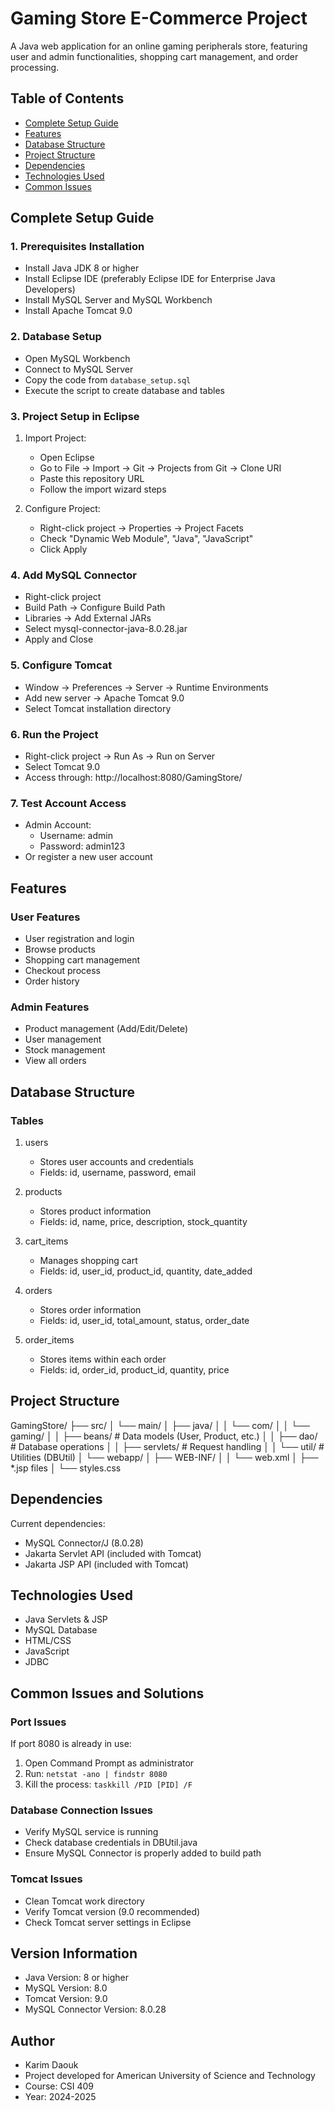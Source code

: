 # Gaming Store E-Commerce Project

A Java web application for an online gaming peripherals store, featuring user and admin functionalities, shopping cart management, and order processing.

## Table of Contents
- [Complete Setup Guide](#complete-setup-guide)
- [Features](#features)
- [Database Structure](#database-structure)
- [Project Structure](#project-structure)
- [Dependencies](#dependencies)
- [Technologies Used](#technologies-used)
- [Common Issues](#common-issues-and-solutions)

## Complete Setup Guide

### 1. Prerequisites Installation
- Install Java JDK 8 or higher
- Install Eclipse IDE (preferably Eclipse IDE for Enterprise Java Developers)
- Install MySQL Server and MySQL Workbench
- Install Apache Tomcat 9.0

### 2. Database Setup
- Open MySQL Workbench
- Connect to MySQL Server
- Copy the code from `database_setup.sql`
- Execute the script to create database and tables

### 3. Project Setup in Eclipse
1. Import Project:
   - Open Eclipse
   - Go to File → Import → Git → Projects from Git → Clone URI
   - Paste this repository URL
   - Follow the import wizard steps

2. Configure Project:
   - Right-click project → Properties → Project Facets 
   - Check "Dynamic Web Module", "Java", "JavaScript"
   - Click Apply

### 4. Add MySQL Connector
- Right-click project
- Build Path → Configure Build Path
- Libraries → Add External JARs
- Select mysql-connector-java-8.0.28.jar
- Apply and Close

### 5. Configure Tomcat
- Window → Preferences → Server → Runtime Environments
- Add new server → Apache Tomcat 9.0
- Select Tomcat installation directory

### 6. Run the Project
- Right-click project → Run As → Run on Server
- Select Tomcat 9.0
- Access through: http://localhost:8080/GamingStore/

### 7. Test Account Access
- Admin Account:
  - Username: admin
  - Password: admin123
- Or register a new user account

## Features

### User Features
- User registration and login
- Browse products
- Shopping cart management
- Checkout process
- Order history

### Admin Features
- Product management (Add/Edit/Delete)
- User management
- Stock management
- View all orders

## Database Structure

### Tables
1. users
   - Stores user accounts and credentials
   - Fields: id, username, password, email

2. products
   - Stores product information
   - Fields: id, name, price, description, stock_quantity

3. cart_items
   - Manages shopping cart
   - Fields: id, user_id, product_id, quantity, date_added

4. orders
   - Stores order information
   - Fields: id, user_id, total_amount, status, order_date

5. order_items
   - Stores items within each order
   - Fields: id, order_id, product_id, quantity, price

## Project Structure
GamingStore/
├── src/
│   └── main/
│       ├── java/
│       │   └── com/
│       │       └── gaming/
│       │           ├── beans/    # Data models (User, Product, etc.)
│       │           ├── dao/      # Database operations
│       │           ├── servlets/ # Request handling
│       │           └── util/     # Utilities (DBUtil)
│       └── webapp/
│           ├── WEB-INF/
│           │   └── web.xml
│           ├── *.jsp files
│           └── styles.css

## Dependencies
Current dependencies:
- MySQL Connector/J (8.0.28)
- Jakarta Servlet API (included with Tomcat)
- Jakarta JSP API (included with Tomcat)

## Technologies Used
- Java Servlets & JSP
- MySQL Database
- HTML/CSS
- JavaScript
- JDBC

## Common Issues and Solutions

### Port Issues
If port 8080 is already in use:
1. Open Command Prompt as administrator
2. Run: `netstat -ano | findstr 8080`
3. Kill the process: `taskkill /PID [PID] /F`

### Database Connection Issues
- Verify MySQL service is running
- Check database credentials in DBUtil.java
- Ensure MySQL Connector is properly added to build path

### Tomcat Issues
- Clean Tomcat work directory
- Verify Tomcat version (9.0 recommended)
- Check Tomcat server settings in Eclipse

## Version Information
- Java Version: 8 or higher
- MySQL Version: 8.0
- Tomcat Version: 9.0
- MySQL Connector Version: 8.0.28

## Author
- Karim Daouk
- Project developed for American University of Science and Technology
- Course: CSI 409
- Year: 2024-2025

